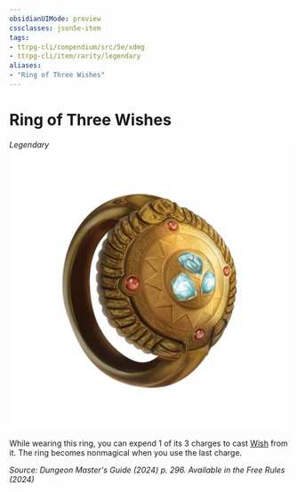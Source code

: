 ```yaml
---
obsidianUIMode: preview
cssclasses: json5e-item
tags:
- ttrpg-cli/compendium/src/5e/xdmg
- ttrpg-cli/item/rarity/legendary
aliases: 
- "Ring of Three Wishes"
---
```

# Ring of Three Wishes
*Legendary*  
![](Misc%20Files/CLI/compendium/items/img/ring-of-three-wishes.webp#right)


While wearing this ring, you can expend 1 of its 3 charges to cast [Wish](Misc%20Files/CLI/compendium/spells/wish-xphb.md) from it. The ring becomes nonmagical when you use the last charge.

*Source: Dungeon Master's Guide (2024) p. 296. Available in the Free Rules (2024)*
